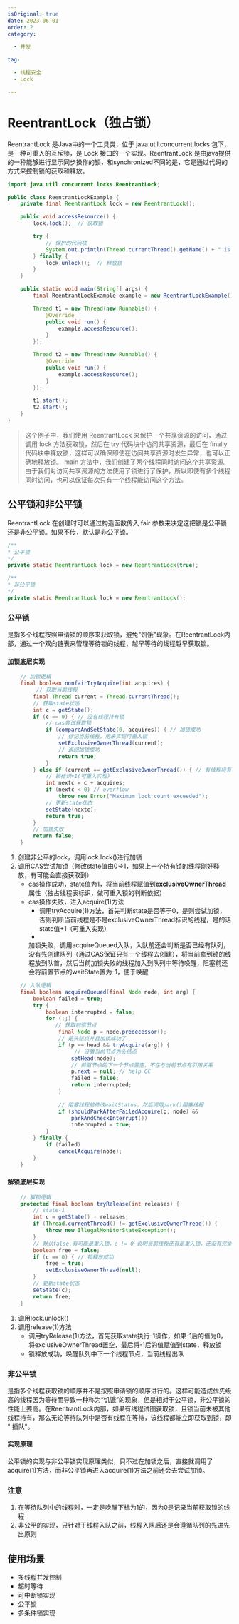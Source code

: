 ```yaml
---
isOriginal: true
date: 2023-06-01
order: 2
category:

  - 并发

tag:

  - 线程安全
  - Lock

---
```


# ReentrantLock（独占锁）

ReentrantLock 是Java中的一个工具类，位于 java.util.concurrent.locks 包下，是一种可重入的互斥锁，是 Lock
接口的一个实现。ReentrantLock
是由java提供的一种能够进行显示同步操作的锁，和synchronized不同的是，它是通过代码的方式来控制锁的获取和释放。

<!-- more -->

```java
import java.util.concurrent.locks.ReentrantLock;

public class ReentrantLockExample {
    private final ReentrantLock lock = new ReentrantLock();

    public void accessResource() {
        lock.lock();  // 获取锁

        try {
            // 保护的代码块
            System.out.println(Thread.currentThread().getName() + " is accessing the resource");
        } finally {
            lock.unlock();  // 释放锁
        }
    }

    public static void main(String[] args) {
        final ReentrantLockExample example = new ReentrantLockExample();

        Thread t1 = new Thread(new Runnable() {
            @Override
            public void run() {
                example.accessResource();
            }
        });

        Thread t2 = new Thread(new Runnable() {
            @Override
            public void run() {
                example.accessResource();
            }
        });

        t1.start();
        t2.start();
    }
}
```

> 这个例子中，我们使用 ReentrantLock 来保护一个共享资源的访问，通过调用 lock 方法获取锁，然后在 try 代码块中访问共享资源，最后在
> finally 代码块中释放锁，这样可以确保即使在访问共享资源时发生异常，也可以正确地释放锁。 main
> 方法中，我们创建了两个线程同时访问这个共享资源。由于我们对访问共享资源的方法使用了锁进行了保护，所以即使有多个线程同时访问，也可以保证每次只有一个线程能访问这个方法。

## 公平锁和非公平锁

ReentrantLock 在创建时可以通过构造函数传入 fair 参数来决定这把锁是公平锁还是非公平锁。如果不传，默认是非公平锁。

```java
/**
* 公平锁
*/
private static ReentrantLock lock = new ReentrantLock(true);

/**
* 非公平锁
*/
private static ReentrantLock lock = new ReentrantLock();
```

### 公平锁

是指多个线程按照申请锁的顺序来获取锁，避免"饥饿"现象。在ReentrantLock内部，通过一个双向链表来管理等待锁的线程，越早等待的线程越早获取锁。

#### 加锁底层实现

```java 
    // 加锁逻辑
    final boolean nonfairTryAcquire(int acquires) {
         // 获取当前线程
        final Thread current = Thread.currentThread();
        // 获取state状态
        int c = getState();
        if (c == 0) { // 没有线程持有锁
            // cas尝试获取锁
            if (compareAndSetState(0, acquires)) { // 加锁成功
                // 标记当前线程，用来实现可重入锁
                setExclusiveOwnerThread(current);
                // 返回加锁成功
                return true;
            }
        } else if (current == getExclusiveOwnerThread()) { // 有线程持有锁，判断是不是当前线程持有的
            // 锁标识+1(可重入实现)
            int nextc = c + acquires;
            if (nextc < 0) // overflow
                throw new Error("Maximum lock count exceeded");
            // 更新state状态
            setState(nextc);
            return true;
        }
        // 加锁失败
        return false;
    }
```

1. 创建非公平的lock，调用lock.lock()进行加锁
2. 调用CAS尝试加锁（修改state值由0->1，如果上一个持有锁的线程刚好释放，有可能会直接获取到）
    - cas操作成功，state值为1，将当前线程赋值到**exclusiveOwnerThread**属性（独占线程表标识，做可重入锁的判断依据）
    - cas操作失败，进入acquire(1)方法
        - 调用tryAcquire(1)方法，首先判断state是否等于0，是则尝试加锁，否则判断当前线程是不是exclusiveOwnerThread标识的线程，是的话state值+1（可重入实现）
        -
        加锁失败，调用acquireQueued入队，入队前还会判断是否已经有队列，没有先创建队列（通过CAS保证只有一个线程去创建），将当前拿到锁的线程放到队首，然后当前加锁失败的线程加入到队列中等待唤醒，阻塞前还会将前置节点的waitState置为-1，便于唤醒

```java
    // 入队逻辑
    final boolean acquireQueued(final Node node, int arg) {
        boolean failed = true;
        try {
            boolean interrupted = false;
            for (;;) {
               // 获取前驱节点
                final Node p = node.predecessor();
                // 是头结点并且加锁成功了
                if (p == head && tryAcquire(arg)) {
                     // 设置当前节点为头结点
                    setHead(node);
                    // 前驱节点的下一个节点置空，不在与当前节点有引用关系
                    p.next = null; // help GC
                    failed = false;
                    return interrupted;
                }
                
                // 阻塞线程前修改waitStatus，然后调用park()阻塞线程
                if (shouldParkAfterFailedAcquire(p, node) &&
                    parkAndCheckInterrupt())
                    interrupted = true;
            }
        } finally {
            if (failed)
                cancelAcquire(node);
        }
    }
```

#### 解锁底层实现

```java
    // 解锁逻辑
    protected final boolean tryRelease(int releases) {
        // state-1
        int c = getState() - releases;
        if (Thread.currentThread() != getExclusiveOwnerThread()) {
            throw new IllegalMonitorStateException();
        }
        // 默认false,有可能是重入锁，c != 0 说明当前线程还有是重入锁，还没有完全释放
        boolean free = false;
        if (c == 0) { // 锁释放成功
            free = true;
            setExclusiveOwnerThread(null);
        }
        // 更新state状态
        setState(c);
        return free;
    }
```

1. 调用lock.unlock()
2. 调用release(1)方法
    - 调用tryRelease(1)方法，首先获取state执行-1操作，如果-1后的值为0，将exclusiveOwnerThread置空，最后将-1后的值赋值到state，释放锁
    - 锁释放成功，唤醒队列中下一个线程节点，当前线程出队

### 非公平锁

是指多个线程获取锁的顺序并不是按照申请锁的顺序进行的。这样可能造成优先级高的线程因为等待而导致一种称为“饥饿”的现象，但是相对于公平锁，非公平锁的性能上要高。在ReentrantLock内部，如果有线程试图获取锁，且锁当前未被其他线程持有，那么无论等待队列中是否有线程在等待，该线程都能立即获取到锁，即 "
插队"。

#### 实现原理

公平锁的实现与非公平锁实现原理类似，只不过在加锁之后，直接就调用了acquire(1)方法，而非公平锁再进入acquire(1)方法之前还会去尝试加锁。

### 注意

1. 在等待队列中的线程时，一定是唤醒下标为1的，因为0是记录当前获取锁的线程
2. 非公平的实现，只针对于线程入队之前，线程入队后还是会遵循队列的先进先出原则

## 使用场景

- 多线程并发控制
- 超时等待
- 可中断锁实现
- 公平锁
- 多条件锁实现
